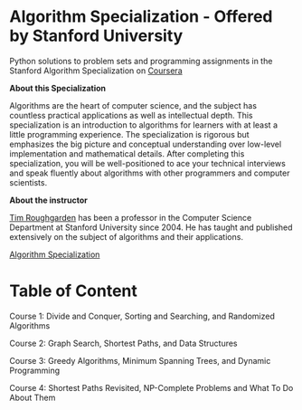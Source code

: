 # Algorithm Specialization - Offered by Stanford University 

Python solutions to problem sets and programming assignments in the Stanford Algorithm Specialization on [Coursera](https://www.coursera.org/specializations/algorithms)

**About this Specialization**

Algorithms are the heart of computer science, and the subject has countless practical applications as well as intellectual depth.  This specialization is an introduction to algorithms for learners with at least a little programming experience.  The specialization is rigorous but emphasizes the big picture and conceptual understanding over low-level implementation and mathematical details.  After completing this specialization, you will be well-positioned to ace your technical interviews and speak fluently about algorithms with other programmers and computer scientists.

**About the instructor**

[Tim Roughgarden](https://www.coursera.org/instructor/~768) has been a professor in the Computer Science Department at Stanford University since 2004.  He has taught and published extensively on the subject of algorithms and their applications.

[Algorithm Specialization](https://www.coursera.org/specializations/algorithms)


# Table of Content
Course 1: Divide and Conquer, Sorting and Searching, and Randomized Algorithms

Course 2: Graph Search, Shortest Paths, and Data Structures

Course 3: Greedy Algorithms, Minimum Spanning Trees, and Dynamic Programming

Course 4: Shortest Paths Revisited, NP-Complete Problems and What To Do About Them



